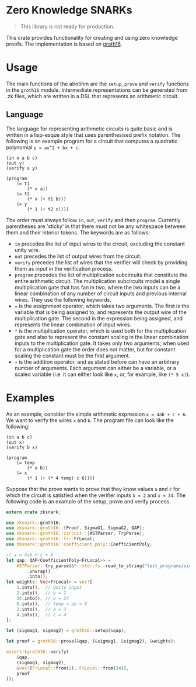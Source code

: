 # Zero Knowledge SNARKs

> This library is not ready for production.

This crate provides functionality for creating and using zero knowledge
proofs. The implementation is based on
 [groth16](https://eprint.iacr.org/2016/260.pdf).

# Usage

The main functions of the alrotihm are the `setup`, `prove` and `verify`
functions in the `groth16` module. Intermediate representations can be
generated from .zk files, which are written in a DSL that represents an
arithmetic circuit.

## Language

The language for representing arithmetic circuits is quite basic and is
written in a lisp-esque style that uses parenthesised prefix notation. The
following is an example program for a circuit that computes a quadratic
polynomial `y = ax^2 + bx + c`:
```text
(in x a b c)
(out y)
(verify x y)

(program
    (= t1
        (* x a))
    (= t2
        (* x (+ t1 b)))
    (= y
        (* 1 (+ t2 c))))
```
The order must always follow `in`, `out`, `verify` and then `program`.
Currently parentheses are 'sticky' in that there must not be any whitespace
between them and their interior tokens. The keywords are as follows:
* `in` precedes the list of input wires to the circuit, excluding the
  constant unity wire.
* `out` precedes the list of output wires from the circuit.
* `verify` precedes the list of wires that the verifier will check by
  providing them as input in the verification process.
* `program` precedes the list of multiplication subcircuits that constitute
  the entire arithmetic circuit. The multiplication subcircuits model a
  single multiplication gate that has fan in two, where the two inputs can
  be a linear combination of any number of circuit inputs and previous
  internal wires. They use the following keywords.
* `=` is the assignment operator, which takes two arguments. The first is
  the variable that is being assigned to, and represents the output wire of
  the multiplication gate. The second is the expression being assigned, and
  represents the linear combination of input wires.
* `*` is the multiplication operator, which is used both for the
  multiplication gate and also to represent the constant scaling in the
  linear combination inputs to the multiplication gate. It takes only two
  arguments; when used for a multiplication gate the order does not matter,
  but for constant scaling the constant must be the first argument.
* `+` is the addition operator, and as stated before can have an arbitrary
  number of arguments. Each argument can either be a variable, or a scaled
  variable (i.e. it can either look like `x`, or, for example, like `(* 5
  x)`).

# Examples

As an example, consider the simple arithmetic expression `x = 4ab + c + 6`.
We want to verify the wires `x` and `b`. The program file can look like the
following:
```text
(in a b c)
(out x)
(verify b x)

(program
    (= temp
        (* a b))
    (= x
        (* 1 (+ (* 4 temp) c 6))))
```
Suppose that the prove wants to prove that they know values `a` and `c` for
which the circuit is satisfied when the verifier inputs `b = 2` and `x =
34`. The following code is an example of the setup, prove and verify
process.
```rust
extern crate zksnark;

use zksnark::groth16;
use zksnark::groth16::{Proof, SigmaG1, SigmaG2, QAP};
use zksnark::groth16::circuit::{ASTParser, TryParse};
use zksnark::groth16::fr::FrLocal;
use zksnark::groth16::coefficient_poly::CoefficientPoly;

// x = 4ab + c + 6
let qap: QAP<CoefficientPoly<FrLocal>> =
    ASTParser::try_parse(&*::std::fs::read_to_string("test_programs/simple.zk").unwrap())
        .unwrap()
        .into();
let weights: Vec<FrLocal> = vec![
    1.into(),  // Unity input
    2.into(),  // b = 2
    34.into(), // x = 34
    6.into(),  // temp = ab = 6
    3.into(),  // a = 3
    4.into(),  // c = 4
];

let (sigmag1, sigmag2) = groth16::setup(&qap);

let proof = groth16::prove(&qap, (&sigmag1, &sigmag2), &weights);

assert!(groth16::verify(
    &qap,
    (sigmag1, sigmag2),
    &vec![FrLocal::from(2), FrLocal::from(34)],
    proof
));
```
